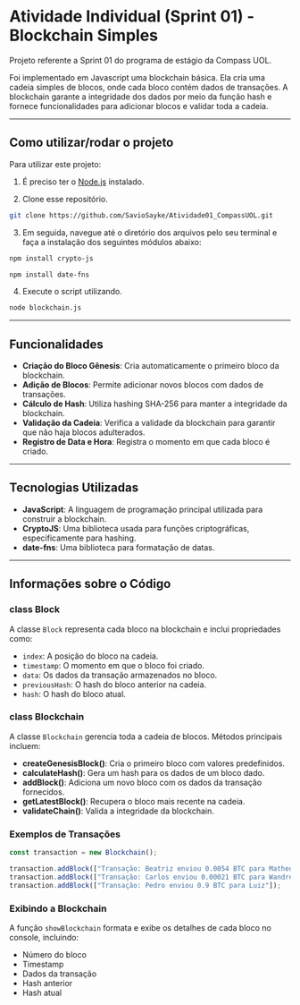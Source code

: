 # Atividade Individual (Sprint 01) - Blockchain Simples

Projeto referente a Sprint 01 do programa de estágio da Compass UOL.

Foi implementado em Javascript uma blockchain básica. Ela cria uma cadeia simples de blocos, onde cada bloco contém dados de transações. A blockchain garante a integridade dos dados por meio da função hash e fornece funcionalidades para adicionar blocos e validar toda a cadeia.

---

## Como utilizar/rodar o projeto

Para utilizar este projeto:

1. É preciso ter o [Node.js](https://nodejs.org/pt/download/package-manager) instalado.

2. Clone esse repositório.
```bash
git clone https://github.com/SavioSayke/Atividade01_CompassUOL.git
```

3. Em seguida, navegue até o diretório dos arquivos pelo seu terminal e faça a instalação dos seguintes módulos abaixo:
```bash
npm install crypto-js
```
```bash
npm install date-fns
```

4. Execute o script utilizando.
```bash
node blockchain.js
```

---

## Funcionalidades

- **Criação do Bloco Gênesis**: Cria automaticamente o primeiro bloco da blockchain.
- **Adição de Blocos**: Permite adicionar novos blocos com dados de transações.
- **Cálculo de Hash**: Utiliza hashing SHA-256 para manter a integridade da blockchain.
- **Validação da Cadeia**: Verifica a validade da blockchain para garantir que não haja blocos adulterados.
- **Registro de Data e Hora**: Registra o momento em que cada bloco é criado.

---

## Tecnologias Utilizadas

- **JavaScript**: A linguagem de programação principal utilizada para construir a blockchain.
- **CryptoJS**: Uma biblioteca usada para funções criptográficas, especificamente para hashing.
- **date-fns**: Uma biblioteca para formatação de datas.

---

## Informações sobre o Código

### class Block

A classe `Block` representa cada bloco na blockchain e inclui propriedades como:

- `index`: A posição do bloco na cadeia.
- `timestamp`: O momento em que o bloco foi criado.
- `data`: Os dados da transação armazenados no bloco.
- `previousHash`: O hash do bloco anterior na cadeia.
- `hash`: O hash do bloco atual.

### class Blockchain

A classe `Blockchain` gerencia toda a cadeia de blocos. Métodos principais incluem:

- **createGenesisBlock()**: Cria o primeiro bloco com valores predefinidos.
- **calculateHash()**: Gera um hash para os dados de um bloco dado.
- **addBlock()**: Adiciona um novo bloco com os dados da transação fornecidos.
- **getLatestBlock()**: Recupera o bloco mais recente na cadeia.
- **validateChain()**: Valida a integridade da blockchain.

### Exemplos de Transações

```javascript
const transaction = new Blockchain();

transaction.addBlock(["Transação: Beatriz enviou 0.0054 BTC para Matheus"]);
transaction.addBlock(["Transação: Carlos enviou 0.00021 BTC para Wandreus"]);
transaction.addBlock(["Transação: Pedro enviou 0.9 BTC para Luiz"]);
```

### Exibindo a Blockchain

A função `showBlockchain` formata e exibe os detalhes de cada bloco no console, incluindo:

- Número do bloco
- Timestamp
- Dados da transação
- Hash anterior
- Hash atual